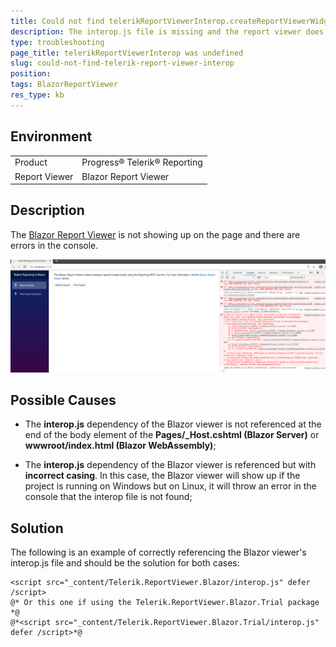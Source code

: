 ```yaml
---
title: Could not find telerikReportViewerInterop.createReportViewerWidget
description: The interop.js file is missing and the report viewer does not show up on the page
type: troubleshooting
page_title: telerikReportViewerInterop was undefined
slug: could-not-find-telerik-report-viewer-interop
position: 
tags: BlazorReportViewer 
res_type: kb
---
```


## Environment
<table>
	<tr>
		<td>Product</td>
		<td>Progress® Telerik® Reporting</td>
	</tr>
	<tr>
		<td>Report Viewer</td>
		<td>Blazor Report Viewer</td>
	</tr>
</table>

## Description
The [Blazor Report Viewer](../using-reports-in-applications/display-reports-in-applications/web-application/blazor-report-viewer/overview) is not showing up on the page and there are errors in the console.

![Blazor Report Viewer Interop is missing](resources/BlazorInteropNotFound.png)

## Possible Causes

- The **interop.js** dependency of the Blazor viewer is not referenced at the end of the body element of the **Pages/_Host.cshtml (Blazor Server)** or **wwwroot/index.html (Blazor WebAssembly)**;

- The **interop.js** dependency of the Blazor viewer is referenced but with **incorrect casing**. In this case, the Blazor viewer will show up if the project is running on Windows but on Linux, it will throw an error in the console that the interop file is not found;

## Solution

The following is an example of correctly referencing the Blazor viewer's interop.js file and should be the solution for both cases:

```cshtml
<script src="_content/Telerik.ReportViewer.Blazor/interop.js" defer /script>
@* Or this one if using the Telerik.ReportViewer.Blazor.Trial package *@
@*<script src="_content/Telerik.ReportViewer.Blazor.Trial/interop.js" defer /script>*@
```
